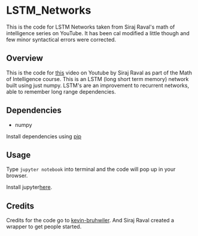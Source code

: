 # LSTM_Networks
This is the code for LSTM Networks taken from Siraj Raval's math of intelligence series on YouTube. It has been cal modified a little though and few minor syntactical errors were corrected.
## Overview 

This is the code for [this](https://youtu.be/9zhrxE5PQgY) video on Youtube by Siraj Raval as part of the Math of Intelligence course. This is an LSTM (long
short term memory) network built using just numpy. LSTM's are an improvement to recurrent networks, able to remember 
long range dependencies. 

## Dependencies

* numpy

Install dependencies using [pip](https://pip.pypa.io/en/stable/)

## Usage

Type `jupyter notebook` into terminal and the code will pop up in your browser.

Install jupyter[here](http://jupyter.readthedocs.io/en/latest/install.html).


## Credits

Credits for the code go to [kevin-bruhwiler](https://github.com/kevin-bruhwiler). And Siraj Raval created a wrapper to get people started. 

